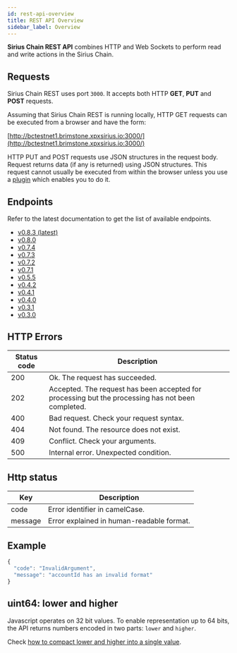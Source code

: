 ```yaml
---
id: rest-api-overview
title: REST API Overview
sidebar_label: Overview
---
```

**Sirius Chain REST API** combines HTTP and Web Sockets to perform read and write actions in the Sirius Chain.

## Requests

Sirius Chain REST uses port `3000`. It accepts both HTTP **GET**, **PUT** and **POST** requests.

Assuming that Sirius Chain REST is running locally, HTTP GET requests can be executed from a browser and have the form:

[http://bctestnet1.brimstone.xpxsirius.io:3000/](http://bctestnet1.brimstone.xpxsirius.io:3000/)<path-to-API-request>

HTTP PUT and POST requests use JSON structures in the request body. Request returns data (if any is returned) using JSON structures. This request cannot usually be executed from within the browser unless you use a [plugin](./tools.md) which enables you to do it.


## Endpoints
Refer to the latest documentation to get the list of available endpoints.

- [v0.8.3 (latest)](/v0.8.3/endpoints)
- [v0.8.0](/v0.8.0/endpoints)
- [v0.7.4](/v0.7.4/endpoints)
- [v0.7.3](/v0.7.3/endpoints)
- [v0.7.2](/v0.7.2/endpoints)
- [v0.7.1](/v0.7.1/endpoints)
- [v0.5.5](/v0.5.5/endpoints)
- [v0.4.2](/v0.4.2/endpoints)
- [v0.4.1](/v0.4.1/endpoints)
- [v0.4.0](/v0.4.0/endpoints)
- [v0.3.1](/v0.3.1/endpoints)
- [v0.3.0](/v0.3.0/endpoints)

## HTTP Errors

**Status code** |	**Description**
----------------|-------------------
200 |	Ok. The request has succeeded.
202 |	Accepted. The request has been accepted for processing but the processing has not been completed.
400 |	Bad request. Check your request syntax.
404 |	Not found. The resource does not exist.
409 |	Conflict. Check your arguments.
500 |	Internal error. Unexpected condition.

## Http status

**Key** |	**Description**
--------|---------------------
code |	Error identifier in camelCase.
message |	Error explained in human-readable format.

## Example
```js
{
  "code": "InvalidArgument",
  "message": "accountId has an invalid format"
}
```

## uint64: lower and higher

Javascript operates on 32 bit values. To enable representation up to 64 bits, the API returns numbers encoded in two parts: `lower` and `higher`.

Check [how to compact lower and higher into a single value](https://github.com/proximax-storage/tsjs-xpx-chain-sdk/blob/322960aab44b4e1d0485920c697b85a88e548674/src/core/format/RawUInt64.ts#L34).

